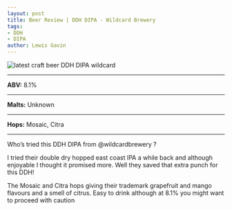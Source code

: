 ```yaml
---
layout: post
title: Beer Review | DDH DIPA - Wildcard Brewery 
tags:
- DDH
- DIPA
author: Lewis Gavin
---
```


![latest craft beer DDH DIPA wildcard](https://www.lewisgavin.co.uk/beermeupplease/images/2019-01-07-whos-tried-ddh-dipa-@wildcardbrewery-i-tried-double-dry-hopped.png)

***
**ABV:** 8.1%

***
**Malts:** Unknown

***
**Hops:** Mosaic, Citra 

***

Who’s tried this DDH DIPA from @wildcardbrewery ?

I tried their double dry hopped east coast IPA a while back and although enjoyable I thought it promised more. Well they saved that extra punch for this DDH!

The Mosaic and Citra hops giving their trademark grapefruit and mango flavours and a smell of citrus. Easy to drink although at 8.1% you might want to proceed with caution 
